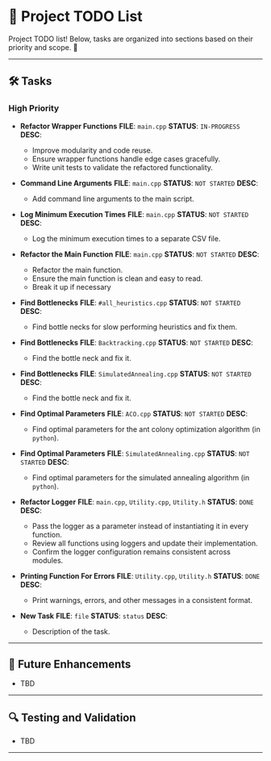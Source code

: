 # 📝 Project TODO List

Project TODO list! Below, tasks are organized into sections based on their priority and scope. 🚀

---

## 🛠️ Tasks

### High Priority
- **Refactor Wrapper Functions**
  **FILE**: `main.cpp`
  **STATUS**: `IN-PROGRESS`
  **DESC**:
  - Improve modularity and code reuse.
  - Ensure wrapper functions handle edge cases gracefully.
  - Write unit tests to validate the refactored functionality.

- **Command Line Arguments**
  **FILE**: `main.cpp`
  **STATUS**: `NOT STARTED`
  **DESC**:
  - Add command line arguments to the main script.

- **Log Minimum Execution Times**
  **FILE**: `main.cpp`
  **STATUS**: `NOT STARTED`
  **DESC**:
  - Log the minimum execution times to a separate CSV file.

- **Refactor the Main Function**
  **FILE**: `main.cpp`
  **STATUS**: `NOT STARTED`
  **DESC**:
  - Refactor the main function.
  - Ensure the main function is clean and easy to read.
  - Break it up if necessary

- **Find Bottlenecks**
  **FILE**: `#all_heuristics.cpp`
  **STATUS**: `NOT STARTED`
  **DESC**:
  - Find bottle necks for slow performing heuristics and fix them.

- **Find Bottlenecks**
  **FILE**: `Backtracking.cpp`
  **STATUS**: `NOT STARTED`
  **DESC**:
  - Find the bottle neck and fix it.

- **Find Bottlenecks**
  **FILE**: `SimulatedAnnealing.cpp`
  **STATUS**: `NOT STARTED`
  **DESC**:
  - Find the bottle neck and fix it.

- **Find Optimal Parameters**
  **FILE**: `ACO.cpp`
  **STATUS**: `NOT STARTED`
  **DESC**:
  - Find optimal parameters for the ant colony optimization algorithm (in `python`).

- **Find Optimal Parameters**
  **FILE**: `SimulatedAnnealing.cpp`
  **STATUS**: `NOT STARTED`
  **DESC**:
  - Find optimal parameters for the simulated annealing algorithm (in `python`).

- **Refactor Logger** 
  **FILE**: `main.cpp`, `Utility.cpp`, `Utility.h`
  **STATUS**: `DONE`
  **DESC**:
  - Pass the logger as a parameter instead of instantiating it in every function.
  - Review all functions using loggers and update their implementation.
  - Confirm the logger configuration remains consistent across modules.

- **Printing Function For Errors** 
  **FILE**: `Utility.cpp`, `Utility.h` 
  **STATUS**: `DONE`
  **DESC**: 
    - Print warnings, errors, and other messages in a consistent format.

- **New Task**
  **FILE**: `file`
  **STATUS**: `status`
  **DESC**:
  - Description of the task.
---

## 📅 Future Enhancements

- TBD

---

## 🔍 Testing and Validation

- TBD

---